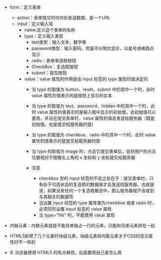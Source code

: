 
* form：定义表单      
    * action：表单提交时向何处发送数据，是一个URL
    * input：定义输入域
        * name:定义这个表单的名称
        * type：定义输入类型
            * text类型：输入文本，数字等
            * password类型：输入密码，但是不以明文显示，以星号或者圆点显示
            * radio：表单单选框按钮
            * CheckBox：复选框按钮
            * submit：提交按钮
        * value：value 属性的作用是由 input 标签的 type 属性的值决定的
            * 当 type 的取值为 button、reset、submit 中的其中一个时，此时 value 属性的值表示的是按钮上显示的文本
            * 当 type 的取值为 text、password、hidden 中的其中一个时，此时 value 属性的值表示的是输入框中显示的初始值，此初始值可以更改，并且在提交表单时，value 属性的值会发送给服务器（既是初始值，也是提交给服务器的值）
            * 当 type 的取值为 checkbox、radio 中的其中一个时，此时 value 属性的值表示的是提交给服务器的值
            * 当 type 的取值为 image 时，点击它提交表单后，会将用户的点击位置相对于图像左上角的 x 坐标和 y 坐标提交给服务器
            
            * 注意
                * checkbox 型的 input 标签的不足之处在于：提交表单时，只有处于勾选状态的复选框的数据值才会发送给服务器。也就是说，如果没有任何一个复选框被选中，那么服务器就不会收到与其相关的数据项
                * 当设置 input 标签的 type 属性值为checkbox 或者 radio 时，必须同时设置 input 标签的 value 属性
                * 当 type="file" 时，不能使用 value 属性


* 内联元素：内联元素就是不能另单独占一行的元素，只能和兄弟元素挤在一起

* HTML5新增了几个元素时块级元素，块级元素和内联元素关于CSS的显示属性时不一样的

* IE 浏览器使用 HTML5 的有点麻烦，后面要用自己查怎么用